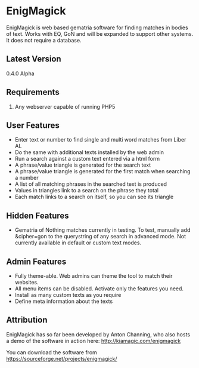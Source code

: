 EnigMagick
==========

EnigMagick is web based gematria software for finding matches in bodies of text.
Works with EQ, GoN and will be expanded to support other systems. It does not
require a database.


Latest Version
--------------
0.4.0 Alpha


Requirements
------------
1. Any webserver capable of running PHP5

User Features
-------------

* Enter text or number to find single and multi word matches from Liber AL
* Do the same with additional texts installed by the web admin
* Run a search against a custom text entered via a html form
* A phrase/value triangle is generated for the search text
* A phrase/value triangle is generated for the first match when searching a number
* A list of all matching phrases in the searched text is produced
* Values in triangles link to a search on the phrase they total
* Each match links to a search on itself, so you can see its triangle

Hidden Features
---------------
* Gematria of Nothing matches currently in testing. To test, manually
add &cipher=gon to the querystring of any search in advanced mode. Not
currently available in default or custom text modes.

Admin Features
--------------
* Fully theme-able. Web admins can theme the tool to match their websites.
* All menu items can be disabled. Activate only the features you need.
* Install as many custom texts as you require
* Define meta information about the texts

Attribution
-----------
EnigMagick has so far been developed by Anton Channing, who also hosts a demo
of the software in action here: http://kiamagic.com/enigmagick

You can download the software from https://sourceforge.net/projects/enigmagick/
